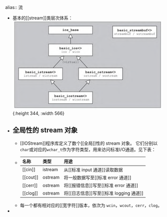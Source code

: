 alias:: 流

- 基本的[[stream]]类层次体系：
  ![image.png](../assets/image_1699006529668_0.png){:height 344, :width 566}
- ## 全局性的 stream 对象
	- [[IOStream]]程序库定义了数个[[全局]]性的 stream 对象。
	  它们分别以`char`或对应的`wchar_t`作为字符类型，用来访问标准I/O通道。见下表：
	- |名称|类型|用途|
	  |--|--|--|
	  |[[cin]]|istream|从[[标准 input 通道]]读取数据|
	  |[[cout]]|ostream|将一般数据写至[[标准 error 通道]]|
	  |[[cerr]]|ostream|将[[报错信息]]写至[[标准 error 通道]]|
	  |[[clog]]|ostream|将[[日志信息]]写至[[标准 logging 通道]]|
	- 每一个都有相对应的[[宽字符]]版本，依次为 `wcin`，`wcout`，`cerr`，`clog`。
-